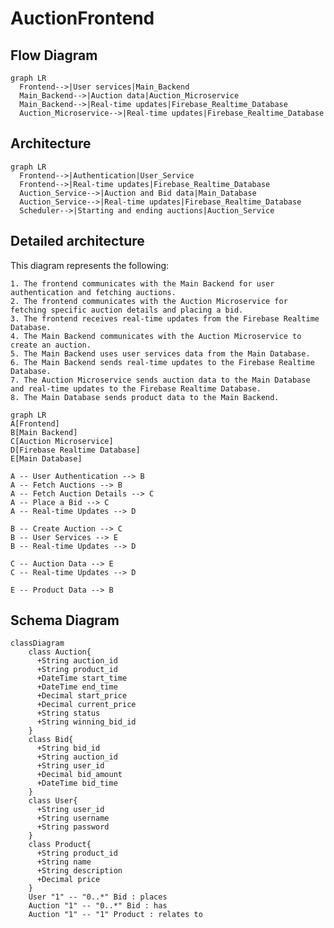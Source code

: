 # AuctionFrontend

## Flow Diagram
```mermaid
graph LR
  Frontend-->|User services|Main_Backend
  Main_Backend-->|Auction data|Auction_Microservice
  Main_Backend-->|Real-time updates|Firebase_Realtime_Database
  Auction_Microservice-->|Real-time updates|Firebase_Realtime_Database
```

## Architecture

```mermaid
graph LR
  Frontend-->|Authentication|User_Service
  Frontend-->|Real-time updates|Firebase_Realtime_Database
  Auction_Service-->|Auction and Bid data|Main_Database
  Auction_Service-->|Real-time updates|Firebase_Realtime_Database
  Scheduler-->|Starting and ending auctions|Auction_Service
```

## Detailed architecture
This diagram represents the following:

    1. The frontend communicates with the Main Backend for user authentication and fetching auctions.
    2. The frontend communicates with the Auction Microservice for fetching specific auction details and placing a bid.
    3. The frontend receives real-time updates from the Firebase Realtime Database.
    4. The Main Backend communicates with the Auction Microservice to create an auction.
    5. The Main Backend uses user services data from the Main Database.
    6. The Main Backend sends real-time updates to the Firebase Realtime Database.
    7. The Auction Microservice sends auction data to the Main Database and real-time updates to the Firebase Realtime Database.
    8. The Main Database sends product data to the Main Backend.

```mermaid
graph LR
A[Frontend]
B[Main Backend]
C[Auction Microservice]
D[Firebase Realtime Database]
E[Main Database]

A -- User Authentication --> B
A -- Fetch Auctions --> B
A -- Fetch Auction Details --> C
A -- Place a Bid --> C
A -- Real-time Updates --> D

B -- Create Auction --> C
B -- User Services --> E
B -- Real-time Updates --> D

C -- Auction Data --> E
C -- Real-time Updates --> D

E -- Product Data --> B

```

## Schema Diagram
```mermaid
classDiagram
    class Auction{
      +String auction_id
      +String product_id
      +DateTime start_time
      +DateTime end_time
      +Decimal start_price
      +Decimal current_price
      +String status
      +String winning_bid_id
    }
    class Bid{
      +String bid_id
      +String auction_id
      +String user_id
      +Decimal bid_amount
      +DateTime bid_time
    }
    class User{
      +String user_id
      +String username
      +String password
    }
    class Product{
      +String product_id
      +String name
      +String description
      +Decimal price
    }
    User "1" -- "0..*" Bid : places
    Auction "1" -- "0..*" Bid : has
    Auction "1" -- "1" Product : relates to

```

